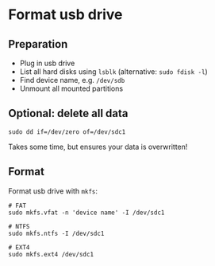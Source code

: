 # Format usb drive

## Preparation

* Plug in usb drive
* List all hard disks using `lsblk` (alternative: `sudo fdisk -l`)
* Find device name, e.g. `/dev/sdb`
* Unmount all mounted partitions


## Optional: delete all data

```
sudo dd if=/dev/zero of=/dev/sdc1
```

Takes some time, but ensures your data is overwritten!


## Format

Format usb drive with `mkfs`:

```
# FAT
sudo mkfs.vfat -n 'device name' -I /dev/sdc1

# NTFS
sudo mkfs.ntfs -I /dev/sdc1

# EXT4
sudo mkfs.ext4 /dev/sdc1
```
